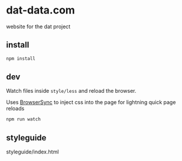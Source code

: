 dat-data.com
============

website for the dat project

## install
```bash
npm install
```

## dev
Watch files inside `style/less` and reload the browser.

Uses [BrowserSync](http://www.browsersync.io/) to inject css into the page for lightning quick page reloads
```bash
npm run watch
```
## styleguide
styleguide/index.html